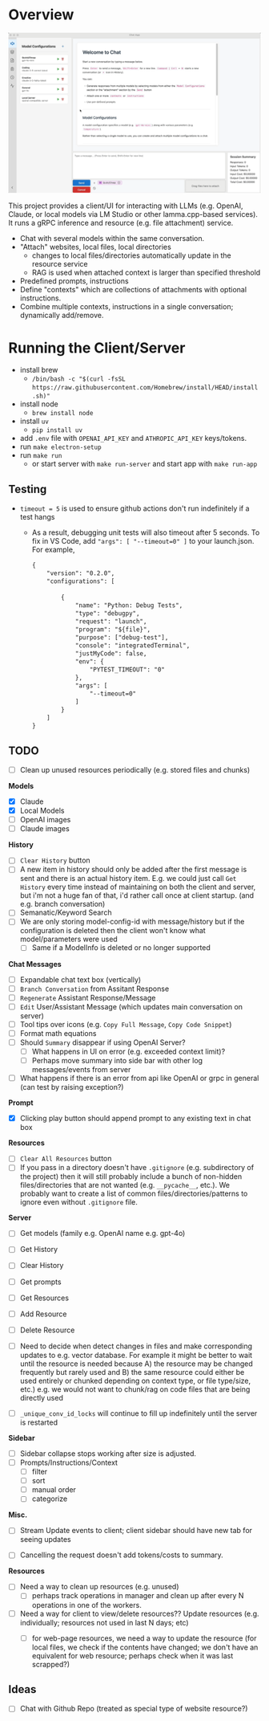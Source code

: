 # Overview

![Demo](documentation/chat-ai.gif)

This project provides a client/UI for interacting with LLMs (e.g. OpenAI, Claude, or local models via LM Studio or other lamma.cpp-based services). It runs a gRPC inference and resource (e.g. file attachment) service.

- Chat with several models within the same conversation.
- "Attach" websites, local files, local directories
    - changes to local files/directories automatically update in the resource service
    - RAG is used when attached context is larger than specified threshold
- Predefined prompts, instructions
- Define "contexts" which are collections of attachments with optional instructions.
- Combine multiple contexts, instructions in a single conversation; dynamically add/remove.

# Running the Client/Server

- install brew
    - `/bin/bash -c "$(curl -fsSL https://raw.githubusercontent.com/Homebrew/install/HEAD/install.sh)"`
- install node
    - `brew install node`
- install `uv`
    - `pip install uv`
- add `.env` file with `OPENAI_API_KEY` and `ATHROPIC_API_KEY` keys/tokens.
- run `make electron-setup`
- run `make run`
    - or start server with `make run-server` and start app with `make run-app`

## Testing

- `timeout = 5` is used to ensure github actions don't run indefinitely if a test hangs
    - As a result, debugging unit tests will also timeout after 5 seconds. To fix in VS Code, add `"args": [ "--timeout=0" ]` to your launch.json. For example,

        ```
        {
            "version": "0.2.0",
            "configurations": [
            
                {
                    "name": "Python: Debug Tests",
                    "type": "debugpy",
                    "request": "launch",
                    "program": "${file}",
                    "purpose": ["debug-test"],
                    "console": "integratedTerminal",
                    "justMyCode": false,
                    "env": {
                        "PYTEST_TIMEOUT": "0"
                    },
                    "args": [
                        "--timeout=0"
                    ]
                }
            ]
        }
        ```


## TODO

- [ ] Clean up unused resources periodically (e.g. stored files and chunks)

**Models**

- [x] Claude
- [x] Local Models
- [ ] OpenAI images
- [ ] Claude images

**History**

- [ ] `Clear History` button
- [ ] A new item in history should only be added after the first message is sent and there is an actual history item. E.g. we could just call `Get History` every time instead of maintaining on both the client and server, but i'm not a huge fan of that, i'd rather call once at client startup. (and e.g. branch conversation)
- [ ] Semanatic/Keyword Search
- [ ] We are only storing model-config-id with message/history but if the configuration is deleted then the client won't know what model/parameters were used
    - [ ] Same if a ModelInfo is deleted or no longer supported

**Chat Messages**

- [ ] Expandable chat text box (vertically)
- [ ] `Branch Conversation` from Assitant Response
- [ ] `Regenerate` Assistant Response/Message
- [ ] `Edit` User/Assistant Message (which updates main conversation on server)
- [ ] Tool tips over icons (e.g. `Copy Full Message`, `Copy Code Snippet`)
- [ ] Format math equations
- [ ] Should `Summary` disappear if using OpenAI Server?
    - [ ] What happens in UI on error (e.g. exceeded context limit)?
    - [ ] Perhaps move summary into side bar with other log messages/events from server
- [ ] What happens if there is an error from api like OpenAI or grpc in general (can test by raising exception?)

**Prompt**

- [x] Clicking play button should append prompt to any existing text in chat box

**Resources**

- [ ] `Clear All Resources` button
- [ ] If you pass in a directory doesn't have `.gitignore` (e.g. subdirectory of the project) then it will still probably include a bunch of non-hidden files/directories that are not wanted (e.g. `__pycache__`, etc.). We probably want to create a list of common files/directories/patterns to ignore even without `.gitignore` file.

**Server**

- [ ] Get models (family e.g. OpenAI name e.g. gpt-4o)

- [ ] Get History
- [ ] Clear History

- [ ] Get prompts

- [ ] Get Resources
- [ ] Add Resource
- [ ] Delete Resource
- [ ] Need to decide when detect changes in files and make corresponding updates to e.g. vector database. For example it might be better to wait until the resource is needed because A) the resource may be changed frequently but rarely used and B) the same resource could either be used entirely or chunked depending on context type, or file type/size, etc.)  e.g. we would not want to chunk/rag on code files that are being directly used
- [ ] `_unique_conv_id_locks` will continue to fill up indefinitely until the server is restarted

**Sidebar**

- [ ] Sidebar collapse stops working after size is adjusted.
- [ ] Prompts/Instructions/Context
    - [ ] filter
    - [ ] sort
    - [ ] manual order
    - [ ] categorize

**Misc.**

- [ ] Stream Update events to client; client sidebar should have new tab for seeing updates
- [ ] Cancelling the request doesn't add tokens/costs to summary.


**Resources**

- [ ] Need a way to clean up resources (e.g. unused)
    - [ ] perhaps track operations in manager and clean up after every N operations in one of the workers.
- [ ] Need a way for client to view/delete resources?? Update resources (e.g. individually; resources not used in last N days; etc)
    - [ ] for web-page resources, we need a way to update the resource (for local files, we check if the contents have changed; we don't have an equivalent for web resource; perhaps check when it was last scrapped?)


## Ideas

- [ ] Chat with Github Repo (treated as special type of website resource?)

